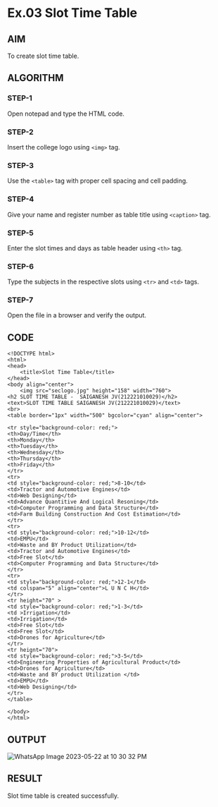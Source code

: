 # Ex.03 Slot Time Table
## AIM
  To create slot time table.

## ALGORITHM
### STEP-1
  Open notepad and type the HTML code.

### STEP-2
  Insert the college logo using ```<img>``` tag.

### STEP-3
  Use the ```<table>``` tag with proper cell spacing and cell padding.  

### STEP-4
  Give your name and register number as table title using ```<caption>``` tag.

### STEP-5
  Enter the slot times and days as table header using ```<th>``` tag.
  
### STEP-6
  Type the subjects in the respective slots using ```<tr>``` and ```<td>``` tags.
 
### STEP-7
  Open the file in a browser and verify the output.
  
## CODE
~~~
<!DOCTYPE html>
<html>
<head>
    <title>Slot Time Table</title>
</head>
<body align="center">
    <img src="seclogo.jpg" height="158" width="760">
<h2 SLOT TIME TABLE -  SAIGANESH JV(212221010029)</h2>
<text>SLOT TIME TABLE SAIGANESH JV(212221010029)</text>
<br>
<table border="1px" width="500" bgcolor="cyan" align="center">

<tr style="background-color: red;">
<th>Day/Time</th>
<th>Monday</th>
<th>Tuesday</th>
<th>Wednesday</th>
<th>Thursday</th>
<th>Friday</th>
</tr>
<tr>
<td style="background-color: red;">8-10</td>
<td>Tractor and Automotive Engines</td>
<td>Web Designing</td>
<td>Advance Quantitive And Logical Resoning</td>
<td>Computer Programming and Data Structure</td>
<td>Farm Building Construction And Cost Estimation</td>
</tr>
<tr>
<td style="background-color: red;">10-12</td>
<td>EMPU</td>
<td>Waste and BY Product Utilization</td>
<td>Tractor and Automotive Engines</td>
<td>Free Slot</td>
<td>Computer Programming and Data Structure</td>
</tr>
<tr>
<td style="background-color: red;">12-1</td>
<td colspan="5" align="center">L U N C H</td>
</tr>
<tr height="70" >
<td style="background-color: red;">1-3</td>
<td >Irrigation</td>
<td>Irrigation</td>
<td>Free Slot</td>
<td>Free Slot</td>
<td>Drones for Agriculture</td>
</tr>
<tr heignt="70">
<td style="background-color: red;">3-5</td>
<td>Engineering Properties of Agricultural Product</td>
<td>Drones for Agriculture</td>
<td>Waste and BY product Utilization </td>
<td>EMPU</td>
<td>Web Designing</td>
</tr>
</table>

</body>
</html>
~~~


## OUTPUT
![WhatsApp Image 2023-05-22 at 10 30 32 PM](https://github.com/SaiganeshVelu/Ex03_Web-Design/assets/127816325/5192e84f-c7ee-4e31-bb4b-7412dda43abb)


## RESULT
 Slot time table is created successfully.
